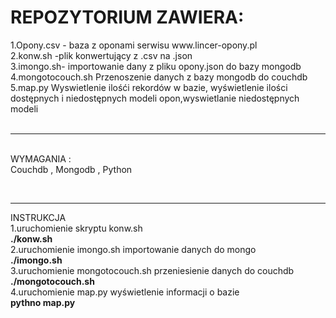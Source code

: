 <h1>REPOZYTORIUM ZAWIERA:</h1>
1.Opony.csv - baza z oponami serwisu www.lincer-opony.pl<br>
2.konw.sh -plik konwertujący z .csv  na .json<br>
3.imongo.sh- importowanie dany z pliku opony.json do bazy mongodb<br>
4.mongotocouch.sh Przenoszenie danych z bazy mongodb do couchdb<br>
5.map.py Wyswietlenie ilośći rekordów w bazie, wyświetlenie ilości dostępnych i niedostępnych  modeli opon,wyswietlanie niedostępnych modeli<br>
<br> 
<hr><br>
WYMAGANIA :<br> 
Couchdb , Mongodb , Python <br>

<br> <hr>
INSTRUKCJA<br> 
1.uruchomienie skryptu konw.sh<br> 
  <b> ./konw.sh</b><br> 
2.uruchomienie imongo.sh importowanie danych do mongo<br> 
  <b>  ./imongo.sh</b> <br> 
3.uruchomienie mongotocouch.sh przeniesienie danych do couchdb<br> 
 <b>  ./mongotocouch.sh</b> <br> 
4.uruchomienie map.py  wyświetlenie informacji o bazie<br> 
<b> pythno map.py</b>  <br> 
